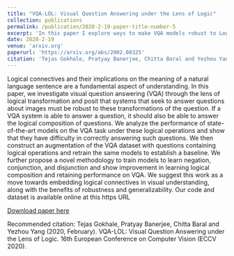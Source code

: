 ```yaml
---
title: "VQA-LOL: Visual Question Answering under the Lens of Logic"
collection: publications
permalink: /publication/2020-2-19-paper-title-number-5
excerpt: 'In this paper I explore ways to make VQA models robust to Logical Questions'
date: 2020-2-19
venue: 'arxiv.org'
paperurl: 'https://arxiv.org/abs/2002.08325'
citation: 'Tejas Gokhale, Pratyay Banerjee, Chitta Baral and Yezhou Yang (2020, February). VQA-LOL: Visual Question Answering under the Lens of Logic. 16th European Conference on Computer Vision (ECCV 2020)'
---
```


Logical connectives and their implications on the meaning of a natural language sentence are a fundamental aspect of understanding. In this paper, we investigate visual question answering (VQA) through the lens of logical transformation and posit that systems that seek to answer questions about images must be robust to these transformations of the question. If a VQA system is able to answer a question, it should also be able to answer the logical composition of questions. We analyze the performance of state-of-the-art models on the VQA task under these logical operations and show that they have difficulty in correctly answering such questions. We then construct an augmentation of the VQA dataset with questions containing logical operations and retrain the same models to establish a baseline. We further propose a novel methodology to train models to learn negation, conjunction, and disjunction and show improvement in learning logical composition and retaining performance on VQA. We suggest this work as a move towards embedding logical connectives in visual understanding, along with the benefits of robustness and generalizability. Our code and dataset is available online at this https URL 

[Download paper here](https://arxiv.org/abs/2002.08325)

Recommended citation: Tejas Gokhale, Pratyay Banerjee, Chitta Baral and Yezhou Yang (2020, February). VQA-LOL: Visual Question Answering under the Lens of Logic. 16th European Conference on Computer Vision (ECCV 2020). 